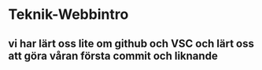# Teknik-Webbintro
## vi har lärt oss lite om github och VSC och lärt oss att göra våran första commit och liknande